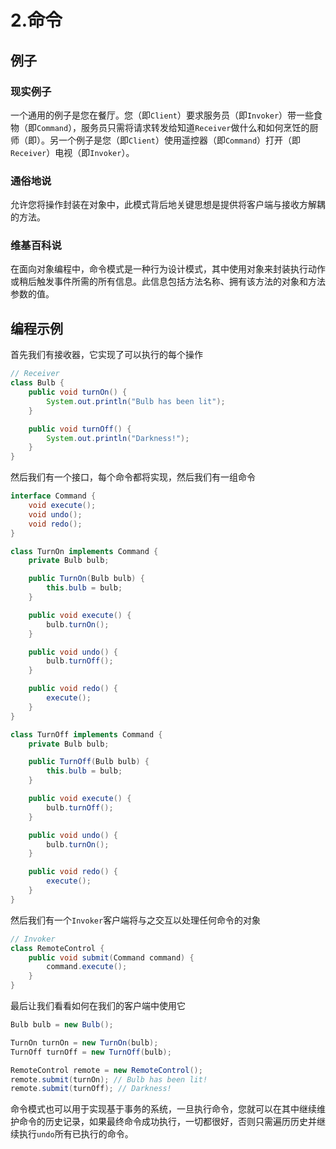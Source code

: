 # 2.命令

## 例子

### 现实例子

一个通用的例子是您在餐厅。您（即`Client`）要求服务员（即`Invoker`）带一些食物（即`Command`），服务员只需将请求转发给知道`Receiver`做什么和如何烹饪的厨师（即）。另一个例子是您（即`Client`）使用遥控器（即`Command`）打开（即`Receiver`）电视（即`Invoker`）。

### 通俗地说

允许您将操作封装在对象中，此模式背后地关键思想是提供将客户端与接收方解耦的方法。

### 维基百科说

在面向对象编程中，命令模式是一种行为设计模式，其中使用对象来封装执行动作或稍后触发事件所需的所有信息。此信息包括方法名称、拥有该方法的对象和方法参数的值。

## 编程示例

首先我们有接收器，它实现了可以执行的每个操作

```java
// Receiver
class Bulb {
    public void turnOn() {
        System.out.println("Bulb has been lit");
    }

    public void turnOff() {
        System.out.println("Darkness!");
    }
}
```

然后我们有一个接口，每个命令都将实现，然后我们有一组命令

```java
interface Command {
    void execute();
    void undo();
    void redo();
}

class TurnOn implements Command {
    private Bulb bulb;

    public TurnOn(Bulb bulb) {
        this.bulb = bulb;
    }

    public void execute() {
        bulb.turnOn();
    }

    public void undo() {
        bulb.turnOff();
    }

    public void redo() {
        execute();
    }
}

class TurnOff implements Command {
    private Bulb bulb;

    public TurnOff(Bulb bulb) {
        this.bulb = bulb;
    }

    public void execute() {
        bulb.turnOff();
    }

    public void undo() {
        bulb.turnOn();
    }

    public void redo() {
        execute();
    }
}
```

然后我们有一个`Invoker`客户端将与之交互以处理任何命令的对象

```java
// Invoker
class RemoteControl {
    public void submit(Command command) {
        command.execute();
    }
}
```

最后让我们看看如何在我们的客户端中使用它

```java
Bulb bulb = new Bulb();

TurnOn turnOn = new TurnOn(bulb);
TurnOff turnOff = new TurnOff(bulb);

RemoteControl remote = new RemoteControl();
remote.submit(turnOn); // Bulb has been lit!
remote.submit(turnOff); // Darkness!
```

命令模式也可以用于实现基于事务的系统，一旦执行命令，您就可以在其中继续维护命令的历史记录，如果最终命令成功执行，一切都很好，否则只需遍历历史并继续执行`undo`所有已执行的命令。

